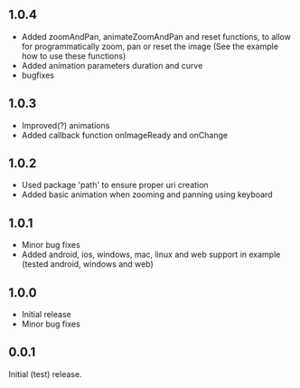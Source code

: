 ## 1.0.4

- Added zoomAndPan, animateZoomAndPan and reset functions, to allow for programmatically zoom, pan or reset the image
  (See the example how to use these functions)
- Added animation parameters duration and curve
- bugfixes

## 1.0.3

- Improved(?) animations
- Added callback function onImageReady and onChange

## 1.0.2

- Used package 'path' to ensure proper uri creation
- Added basic animation when zooming and panning using keyboard

## 1.0.1

- Minor bug fixes
- Added android, ios, windows, mac, linux and web support in example (tested android, windows and web)

## 1.0.0

- Initial release
- Minor bug fixes

## 0.0.1

Initial (test) release.
